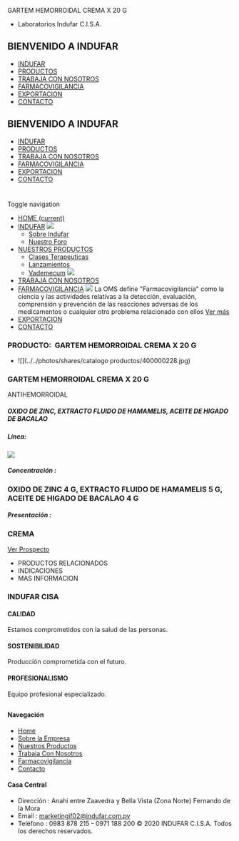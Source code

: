 GARTEM HEMORROIDAL CREMA X 20 G
- Laboratorios Indufar C.I.S.A.
## BIENVENIDO A INDUFAR
* [INDUFAR](127.html#)
* [PRODUCTOS](127.html#)
* [TRABAJA CON NOSOTROS](127.html#)
* [FARMACOVIGILANCIA](127.html#)
* [EXPORTACION](127.html#)
* [CONTACTO](127.html#)
## BIENVENIDO A INDUFAR
* [INDUFAR](../../index.html)
* [PRODUCTOS](../../productos.html)
* [TRABAJA CON NOSOTROS](../../trabaja_con_nosotros.html)
* [FARMACOVIGILANCIA](../../farmacovigilancia.html)
* [EXPORTACION](../../exportacion.html)
* [CONTACTO](../../contacto.html)
# 
Toggle navigation
* [HOME (current)](../../index.html)
* [INDUFAR](127.html#) 
  [![ ](../../photos/shares/Sistema/Menu/indufar_menul.jpg)](../../institucional.html)
  - [Sobre Indufar](../../institucional.html)
  - [Nuestro Foro](../../blog.html)
* [NUESTROS PRODUCTOS](127.html#) 
  - [Clases Terapeuticas](../clases_terapeuticas.html)
  - [Lanzamientos](../lanzamientos.html)
  - [Vademecum](../../productos.html)
  [![ ](../../photos/shares/Sistema/Menu/productos.png)](../../productos.html)
* [TRABAJA CON NOSOTROS](../../trabaja_con_nosotros.html)
* [FARMACOVIGILANCIA](127.html#) 
  [![ ](../../photos/shares/Sistema/Menu/TUBOS.png)](../../farmacovigilancia.html)
  La OMS define "Farmacovigilancia" como la ciencia y las actividades relativas a la detección, evaluación, comprensión y prevención de las reacciones adversas de los medicamentos o cualquier otro problema relacionado con ellos
  [Ver más](../../farmacovigilancia.html)
* [EXPORTACION](../../exportacion.html)
* [CONTACTO](../../contacto.html)
### PRODUCTO:  GARTEM HEMORROIDAL CREMA X 20 G
* ![](../../photos/shares/catalogo productos/400000228.jpg)
### **GARTEM HEMORROIDAL CREMA X 20 G**
ANTIHEMORROIDAL
##### **OXIDO DE ZINC, EXTRACTO FLUIDO DE HAMAMELIS, ACEITE DE HIGADO DE BACALAO**
##### **Línea:**
[![](../../photos/shares/Laboratorios/lab_indufar.png)](../linea/1.html)
##### **Concentración :**
### OXIDO DE ZINC 4 G, EXTRACTO FLUIDO DE HAMAMELIS 5 G, ACEITE DE HIGADO DE BACALAO 4 G
##### **Presentación :**
### CREMA
[Ver Prospecto](https://www.indufar.com.py/files/shares/prospectos/400000228.pdf)
* PRODUCTOS RELACIONADOS
* INDICACIONES
* MAS INFORMACION
### INDUFAR CISA
#### CALIDAD
Estamos comprometidos con la salud de las personas.
#### SOSTENIBILIDAD
Producción comprometida con el futuro.
#### PROFESIONALISMO
Equipo profesional especializado.
## 
#### Navegación
* [Home](../../index.html)
* [Sobre la Empresa](../../institucional.html)
* [Nuestros Productos](../../productos.html)
* [Trabaja Con Nosotros](../../trabaja_con_nosotros.html)
* [Farmacovigilancia](../../farmacovigilancia.html)
* [Contacto](../../contacto.html)
#### Casa Central
* Dirección : Anahi entre Zaavedra y Bella Vista (Zona Norte) Fernando de la Mora
* Email : [marketingif02@indufar.com.py](mailto:marketingif02@indufar.com.py)
* Teléfono : 0983 878 215 - 0971 188 200
© 2020 INDUFAR C.I.S.A. Todos los derechos reservados.